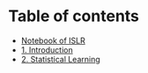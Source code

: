 # Table of contents

* [Notebook of ISLR](README.md)
* [1. Introduction](1.-introduction.md)
* [2. Statistical Learning](2.-statistical-learning.md)

